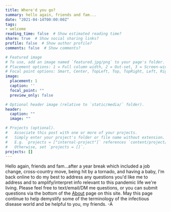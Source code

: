 ```yaml
---
title: Where'd you go?
summary: hello again, friends and fam...
date: "2021-04-14T00:00:00Z"
tags:
- welcome
reading_time: false  # Show estimated reading time?
share: true  # Show social sharing links?
profile: false  # Show author profile?
comments: false  # Show comments?

# Featured image
# To use, add an image named `featured.jpg/png` to your page's folder.
# Placement options: 1 = Full column width, 2 = Out-set, 3 = Screen-width
# Focal point options: Smart, Center, TopLeft, Top, TopRight, Left, Right, BottomLeft, Bottom, BottomRight
image:
  placement: 1
  caption: ''
  focal_point: ""
  preview_only: false

# Optional header image (relative to `static/media/` folder).
header:
  caption: ""
  image: ""

# Projects (optional).
#   Associate this post with one or more of your projects.
#   Simply enter your project's folder or file name without extension.
#   E.g. `projects = ["internal-project"]` references `content/project/deep-learning/index.md`.
#   Otherwise, set `projects = []`.
projects: []
---
```

Hello again, friends and fam...after a year break which included a job change, cross-country move, being hit by a tornado, and having a baby, I'm back online to do my best to address any questions you'd like me to address and to amplify/interpret info relevant to this pandemic life we're living. Please feel free to text/email/DM me questions, or you can submit questions via the bottom of the [About](https://dradrian.netlify.app/about/) page on this site. May this page continue to help demystify some of the terminology of the infectious disease world and be helpful to you, my friends.
-A